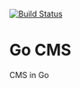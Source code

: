 [![Build Status](https://travis-ci.org/thomaslorentsen/go-cms.svg?branch=master)](https://travis-ci.org/thomaslorentsen/go-cms)

# Go CMS
CMS in Go
